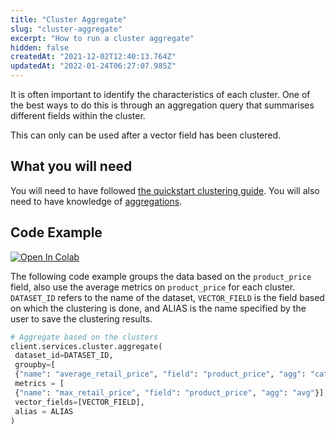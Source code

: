 ```yaml
---
title: "Cluster Aggregate"
slug: "cluster-aggregate"
excerpt: "How to run a cluster aggregate"
hidden: false
createdAt: "2021-12-02T12:40:13.764Z"
updatedAt: "2022-01-24T06:27:07.985Z"
---
```

It is often important to identify the characteristics of each cluster. One of the best ways to do this is through an aggregation query that summarises different fields within the cluster.

This can only can be used after a vector field has been clustered.

## What you will need
You will need to have followed [the quickstart clustering guide](doc:quickstart-clustering).
You will also need to have knowledge of [aggregations](doc:aggregations).

## Code Example
[![Open In Colab](https://colab.research.google.com/assets/colab-badge.svg)](https://colab.research.google.com/drive/1T0xl0Rvs3YI55RisY_JKOygt15-7Qssa?usp=sharing)

The following code example groups the data based on the `product_price` field, also use the average metrics on `product_price` for each cluster. `DATASET_ID` refers to the name of the dataset, `VECTOR_FIELD` is the field based on which the clustering is done, and ALIAS is the name specified by the user to save the clustering results.
```python Python (SDK)
# Aggregate based on the clusters
client.services.cluster.aggregate(
 dataset_id=DATASET_ID,
 groupby=[
 {"name": "average_retail_price", "field": "product_price", "agg": "category"}],
 metrics = [
 {"name": "max_retail_price", "field": "product_price", "agg": "avg"}],
 vector_fields=[VECTOR_FIELD],
 alias = ALIAS
)
```
```python
```
